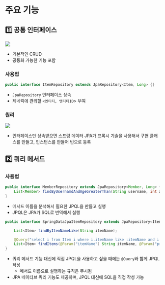 # 주요 기능
## 1️⃣ 공통 인터페이스
![](https://i.imgur.com/cNn4SpP.png)
-  기본적인 CRUD
- 공통화 가능한 기능 포함
### 사용법
```java
public interface ItemRepository extends JpaRepository<Item, Long> {}
```
- `JpaRepository` 인터페이스 상속
- 제네릭에 관리할 `<엔티티, 엔티티ID`> 부여
### 원리
![](https://i.imgur.com/wYxKFkh.png)
- 인터페이스만 상속받으면 스프링 데이터 JPA가 프록시 기술을 사용해서 구현 클래스를 만들고, 인스턴스를 만들어 빈으로 등록
## 2️⃣ 쿼리 메서드
### 사용법
```java
public interface MemberRepository extends JpaRepository<Member, Long> {
	List<Member> findByUsernamdAndAgeGreaterThan(String username, int age);
}
```
- 메서드 이름을 분석해서 필요한 JPQL을 만들고 실행
- JPQL은 JPA가 SQL로 번역해서 실행
```java
public interface SpringDataJpaItemRepository extends JpaRepository<Item, Long> {

	List<Item> findByItemNameLike(String itemName);

	@Query("select i from Item i where i.itemName like :itemName and i.price <= :price)
	List<Item> findItems(@Param("itemName") String itemName, @Param("price") Integer price);
}
```
- 쿼리 메서드 기능 대신에 직접 JPQL을 사용하고 싶을 때에는 `@Query`와 함께 JPQL 작성
	- 메서드 이름으로 실행하는 규칙은 무시됨
- JPA 네이티브 쿼리 기능도 제공하며, JPQL 대신에 SQL을 직접 작성 가능
